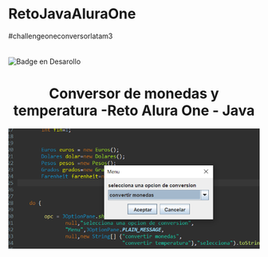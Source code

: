 # RetoJavaAluraOne
#challengeoneconversorlatam3
<br></br>
<br>![Badge en Desarollo](https://img.shields.io/badge/STATUS-EN%20DESAROLLO-green)</br>
<h1 align="center"> Conversor de monedas y temperatura -Reto Alura One - Java </h1>

![Image text](https://github.com/VitoRouseCode/RetoJavaAluraOne/blob/main/Captura%20de%20pantalla%20(590).png)

